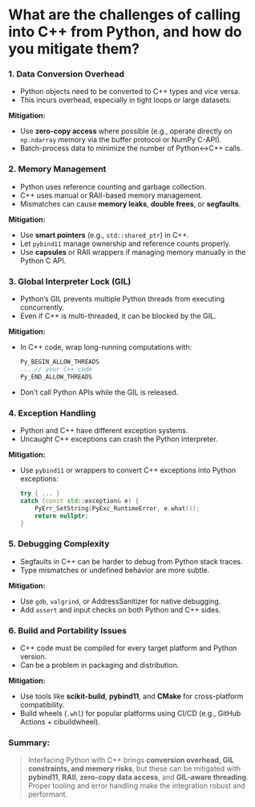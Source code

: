 # What are the challenges of calling into C++ from Python, and how do you mitigate them?

### 1. **Data Conversion Overhead**

- Python objects need to be converted to C++ types and vice versa.
- This incurs overhead, especially in tight loops or large datasets.

**Mitigation:**

- Use **zero-copy access** where possible (e.g., operate directly on `np.ndarray` memory via the buffer protocol or NumPy C-API).
- Batch-process data to minimize the number of Python↔C++ calls.

### 2. **Memory Management**

- Python uses reference counting and garbage collection.
- C++ uses manual or RAII-based memory management.
- Mismatches can cause **memory leaks**, **double frees**, or **segfaults**.

**Mitigation:**

- Use **smart pointers** (e.g., `std::shared_ptr`) in C++.
- Let `pybind11` manage ownership and reference counts properly.
- Use **capsules** or RAII wrappers if managing memory manually in the Python C API.

### 3. **Global Interpreter Lock (GIL)**

- Python’s GIL prevents multiple Python threads from executing concurrently.
- Even if C++ is multi-threaded, it can be blocked by the GIL.

**Mitigation:**

- In C++ code, wrap long-running computations with:

  ```cpp
  Py_BEGIN_ALLOW_THREADS
  ... // your C++ code
  Py_END_ALLOW_THREADS
  ```

- Don’t call Python APIs while the GIL is released.

### 4. **Exception Handling**

- Python and C++ have different exception systems.
- Uncaught C++ exceptions can crash the Python interpreter.

**Mitigation:**

- Use `pybind11` or wrappers to convert C++ exceptions into Python exceptions:

  ```cpp
  try { ... }
  catch (const std::exception& e) {
      PyErr_SetString(PyExc_RuntimeError, e.what());
      return nullptr;
  }
  ```

### 5. **Debugging Complexity**

- Segfaults in C++ can be harder to debug from Python stack traces.
- Type mismatches or undefined behavior are more subtle.

**Mitigation:**

- Use `gdb`, `valgrind`, or AddressSanitizer for native debugging.
- Add `assert` and input checks on both Python and C++ sides.

### 6. **Build and Portability Issues**

- C++ code must be compiled for every target platform and Python version.
- Can be a problem in packaging and distribution.

**Mitigation:**

- Use tools like **scikit-build**, **pybind11**, and **CMake** for cross-platform compatibility.
- Build wheels (`.whl`) for popular platforms using CI/CD (e.g., GitHub Actions + cibuildwheel).

### Summary:

> Interfacing Python with C++ brings **conversion overhead, GIL constraints, and memory risks**, but these can be mitigated with **pybind11**, **RAII**, **zero-copy data access**, and **GIL-aware threading**. Proper tooling and error handling make the integration robust and performant.
